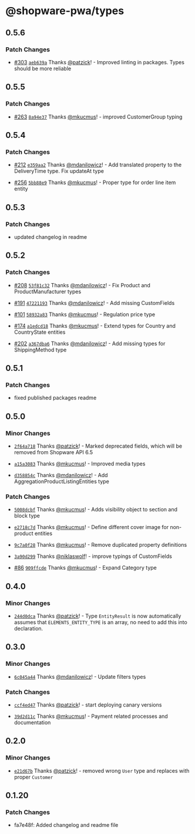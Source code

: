 # @shopware-pwa/types

## 0.5.6

### Patch Changes

- [#303](https://github.com/shopware/frontends/pull/303) [`aeb639a`](https://github.com/shopware/frontends/commit/aeb639a3244f812c275145345618e5bc0045be0d) Thanks [@patzick](https://github.com/patzick)! - Improved linting in packages. Types should be more reliable

## 0.5.5

### Patch Changes

- [#263](https://github.com/shopware/frontends/pull/263) [`8a94e37`](https://github.com/shopware/frontends/commit/8a94e3739a24e5d748ba807852c5e5c2dfbe6cb4) Thanks [@mkucmus](https://github.com/mkucmus)! - improved CustomerGroup typing

## 0.5.4

### Patch Changes

- [#212](https://github.com/shopware/frontends/pull/212) [`e359aa2`](https://github.com/shopware/frontends/commit/e359aa28c9c9c7fb2521be3ebd5b847c855e4d24) Thanks [@mdanilowicz](https://github.com/mdanilowicz)! - Add translated property to the DeliveryTime type. Fix updateAt type

- [#256](https://github.com/shopware/frontends/pull/256) [`5bb88e9`](https://github.com/shopware/frontends/commit/5bb88e9f4422141de916b704f13e9ecce9b8f2f2) Thanks [@mkucmus](https://github.com/mkucmus)! - Proper type for order line item entity

## 0.5.3

### Patch Changes

- updated changelog in readme

## 0.5.2

### Patch Changes

- [#208](https://github.com/shopware/frontends/pull/208) [`53f81c32`](https://github.com/shopware/frontends/commit/53f81c32b50c1658ee5758820085580cceea8161) Thanks [@mdanilowicz](https://github.com/mdanilowicz)! - Fix Product and ProductManufacturer types

- [#191](https://github.com/shopware/frontends/pull/191) [`47221193`](https://github.com/shopware/frontends/commit/472211939db34c8c81e957bd3e91a765056c088c) Thanks [@mdanilowicz](https://github.com/mdanilowicz)! - Add missing CustomFields

- [#101](https://github.com/shopware/frontends/pull/101) [`58932a83`](https://github.com/shopware/frontends/commit/58932a83106f7c415e68c4c1555180ff844ec151) Thanks [@mkucmus](https://github.com/mkucmus)! - Regulation price type

- [#174](https://github.com/shopware/frontends/pull/174) [`a1edcd18`](https://github.com/shopware/frontends/commit/a1edcd18f3665b9ecdc32f7d33902d9c394b4fb6) Thanks [@mkucmus](https://github.com/mkucmus)! - Extend types for Country and CountryState entities

- [#202](https://github.com/shopware/frontends/pull/202) [`a367dba6`](https://github.com/shopware/frontends/commit/a367dba68ab73f9ed2213236c696718c222565bc) Thanks [@mdanilowicz](https://github.com/mdanilowicz)! - Add missing types for ShippingMethod type

## 0.5.1

### Patch Changes

- fixed published packages readme

## 0.5.0

### Minor Changes

- [`2f64a718`](https://github.com/shopware/frontends/commit/2f64a71824594ffcc4e5d59f8d5e30cd627893db) Thanks [@patzick](https://github.com/patzick)! - Marked deprecated fields, which will be removed from Shopware API 6.5

- [`a15a3083`](https://github.com/shopware/frontends/commit/a15a308359497bb9d483bebe040d717114946ff0) Thanks [@mkucmus](https://github.com/mkucmus)! - Improved media types

- [`d358854c`](https://github.com/shopware/frontends/commit/d358854c632447228e719efdf639c428cf6ba804) Thanks [@mdanilowicz](https://github.com/mdanilowicz)! - Add AggregationProductListingEntities type

### Patch Changes

- [`5008dcbf`](https://github.com/shopware/frontends/commit/5008dcbf065fc54a3f51517460e409556f370adf) Thanks [@mkucmus](https://github.com/mkucmus)! - Adds visibility object to section and block type

- [`e2718c7d`](https://github.com/shopware/frontends/commit/e2718c7d20fac95c57436166083d6e5f599937c2) Thanks [@mkucmus](https://github.com/mkucmus)! - Define different cover image for non-product entities

- [`9c7a0f28`](https://github.com/shopware/frontends/commit/9c7a0f280c20ccbafca0e3063533820e21050bee) Thanks [@mkucmus](https://github.com/mkucmus)! - Remove duplicated property definitions

- [`3a90d299`](https://github.com/shopware/frontends/commit/3a90d299279b451e391a946dafecc857fe1f67fc) Thanks [@niklaswolf](https://github.com/niklaswolf)! - improve typings of CustomFields

- [#86](https://github.com/shopware/frontends/pull/86) [`909ffcde`](https://github.com/shopware/frontends/commit/909ffcde24d5ae873d814027be0920a9e5976c72) Thanks [@mkucmus](https://github.com/mkucmus)! - Expand Category type

## 0.4.0

### Minor Changes

- [`244d0dca`](https://github.com/shopware/frontends/commit/244d0dcaadf2435e1895675e373c608631e94566) Thanks [@patzick](https://github.com/patzick)! - Type `EntityResult` is now automatically assumes that `ELEMENTS_ENTITY_TYPE` is an array, no need to add this into declaration.

## 0.3.0

### Minor Changes

- [`6c045a44`](https://github.com/shopware/frontends/commit/6c045a44242dad42571df6ce82c564e07031d373) Thanks [@mdanilowicz](https://github.com/mdanilowicz)! - Update filters types

### Patch Changes

- [`ccf4ed47`](https://github.com/shopware/frontends/commit/ccf4ed47e6bb46d1fcab7c1418a677fe575331b4) Thanks [@patzick](https://github.com/patzick)! - start deploying canary versions

- [`39d2d11c`](https://github.com/shopware/frontends/commit/39d2d11c922f5de9eb5d5c25225b6b93edd8ebcb) Thanks [@mkucmus](https://github.com/mkucmus)! - Payment related processes and documentation

## 0.2.0

### Minor Changes

- [`e21d67b`](https://github.com/shopware/frontends/commit/e21d67bc142076e93630139232ea39a07b51ebfb) Thanks [@patzick](https://github.com/patzick)! - removed wrong `User` type and replaces with proper `Customer`

## 0.1.20

### Patch Changes

- fa7e48f: Added changelog and readme file
